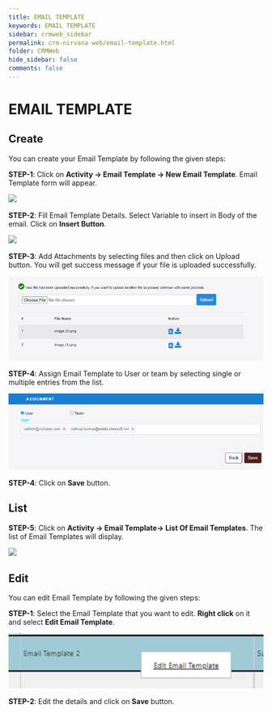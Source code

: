 ```yaml
---
title: EMAIL TEMPLATE
keywords: EMAIL TEMPLATE
sidebar: crmweb_sidebar
permalink: crm-nirvana-web/email-template.html
folder: CRMWeb
hide_sidebar: false
comments: false
---
```


# EMAIL TEMPLATE

## Create

You can create your Email Template by following the given steps:

**STEP-1**: Click on **Activity → Email Template → New Email Template**. Email Template form will appear.



![](/images/email_template_create.png)





**STEP-2**:  Fill Email Template Details.  Select Variable to insert in Body of the email. Click on **Insert Button**.

![](/images/email_template_details.png)

**STEP-3**:  Add Attachments by selecting files and then click on Upload button. You will get success message if your file is uploaded successfully.

![](/images/email_template_image.png)

**STEP-4**:  Assign Email Template to User or team by selecting single or multiple entries from the list.

![](/images/email_template_assignment.png)

**STEP-4**: Click on **Save** button.

## List

**STEP-5**: Click on **Activity → Email Template→ List Of Email Templates**. The list of Email Templates will display.




![](/images/email_template_list.png)







## Edit

You can edit Email Template by following the given steps:

**STEP-1**: Select the Email Template that you want to edit. **Right click** on it and select **Edit Email Template**.

![](/images/email_template_edit.png)



**STEP-2**: Edit the details and click on **Save** button.
